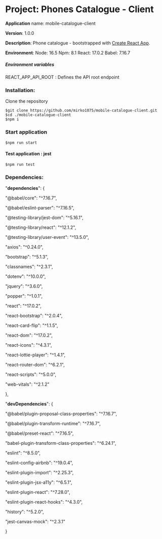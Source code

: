 # Project: Phones Catalogue - Client

 **Application** name: mobile-catalogue-client

 **Version**: 1.0.0

 **Description**: Phone catalogue -  bootstrapped with [Create React App](https://github.com/facebook/create-react-app).

 **Environment**: 
	Node: 16.5
	Npm: 8.1
	React: 17.0.2
	Babel: 7.16.7

##### Environment variables

REACT_APP_API_ROOT : Defines the API root endpoint

### Installation:

Clone the repository

```
$git clone https://github.com/mirko1075/mobile-catalogue-client.git
$cd ./mobile-catalogue-client
$npm i

```

### Start application

```
$npm run start
```

#### Test application : jest

```
$npm run test
```



### Dependencies:

 "**dependencies**": {

  "@babel/core": "^7.16.7",

  "@babel/eslint-parser": "^7.16.5",

  "@testing-library/jest-dom": "^5.16.1",

  "@testing-library/react": "^12.1.2",

  "@testing-library/user-event": "^13.5.0",

  "axios": "^0.24.0",

  "bootstrap": "^5.1.3",

  "classnames": "^2.3.1",

  "dotenv": "^10.0.0",

  "jquery": "^3.6.0",

  "popper": "^1.0.1",

  "react": "^17.0.2",

  "react-bootstrap": "^2.0.4",

  "react-card-flip": "^1.1.5",

  "react-dom": "^17.0.2",

  "react-icons": "^4.3.1",

  "react-lottie-player": "^1.4.1",

  "react-router-dom": "^6.2.1",

  "react-scripts": "^5.0.0",

  "web-vitals": "^2.1.2"

 },

 

 "**devDependencies**": {

  "@babel/plugin-proposal-class-properties": "^7.16.7",

  "@babel/plugin-transform-runtime": "^7.16.7",

  "@babel/preset-react": "^7.16.5",

  "babel-plugin-transform-class-properties": "^6.24.1",

  "eslint": "^8.5.0",

  "eslint-config-airbnb": "^19.0.4",

  "eslint-plugin-import": "^2.25.3",

  "eslint-plugin-jsx-a11y": "^6.5.1",

  "eslint-plugin-react": "^7.28.0",

  "eslint-plugin-react-hooks": "^4.3.0",

  "history": "^5.2.0",

  "jest-canvas-mock": "^2.3.1"

 }
